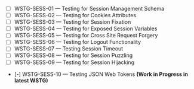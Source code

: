 - [ ] WSTG-SESS-01 — Testing for Session Management Schema
- [ ] WSTG-SESS-02 — Testing for Cookies Attributes
- [ ] WSTG-SESS-03 — Testing for Session Fixation
- [ ] WSTG-SESS-04 — Testing for Exposed Session Variables
- [ ] WSTG-SESS-05 — Testing for Cross Site Request Forgery
- [ ] WSTG-SESS-06 — Testing for Logout Functionality
- [ ] WSTG-SESS-07 — Testing Session Timeout
- [ ] WSTG-SESS-08 — Testing for Session Puzzling
- [ ] WSTG-SESS-09 — Testing for Session Hijacking
- [-] WSTG-SESS-10 — Testing JSON Web Tokens **(Work in Progress in latest WSTG)**